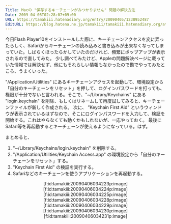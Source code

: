 ```yaml
---
Title: Macの "保存するキーチェーンがみつかりません" 問題の解決方法
Date: 2009-04-05T02:28:07+09:00
URL: https://tamakiii.hatenadiary.org/entry/20090405/1238952487
EditURL: https://blog.hatena.ne.jp/tamakiii/tamakiii.hatenadiary.org/atom/entry/17680117127139084041
---
```


今日Flash Player10をインストールした際に、キーチェーンアクセスを変に弄ったらしく、Safariからキーチェーンの読み込みと書き込みが出来なくなってしまっていた。しばらくほったらかしていたのだけれど、頻繁にポップアップが表示されるので直してみた。
少し調べてみたけど、Appleの問題解決ページに載っていた情報では解決せず、他にもそれらしい情報もなかったので勘でやってみたところ、うまくいった。


"/Application/Utilities" にあるキーチェーンアクセスを起動して、環境設定から「自分のキーチェーンをリセット」を押して、ログインパスワードを打っても、権限が十分でないと言われる。そこで、"~/Library/Keychains" にある "login.keychain" を削除、もしくはリネームして再度試してみると、キーチェーンファイルが新しく作成される。
次に、 ”Keychain First Aid” というウィンドウが表示されているはずなので、そこにログインパスワードを入力して、検証を開始する。これはやらなくても動くかもしれないが、一応やっておく。
最後にSafari等を再起動するとキーチェーンが使えるようになっている。はず。


まとめると、
1. "~/Library/Keychains/login.keychain" を削除する。
2. "/Application/Utilities/Keychain Access.app" の環境設定から「自分のキーチェーンをリセット」する。
3. "Keychain First Aid" の検証を実行する。
4. Safariなどのキーチェーンを使うアプリケーションを再起動する。

<div style="text-align: center;">
[f:id:tamakiii:20090406034223p:image]
[f:id:tamakiii:20090406034224p:image]
[f:id:tamakiii:20090406034225p:image]
[f:id:tamakiii:20090406034228p:image]
[f:id:tamakiii:20090406034229p:image]
[f:id:tamakiii:20090406034230p:image]
[f:id:tamakiii:20090406034231p:image]
</div>
